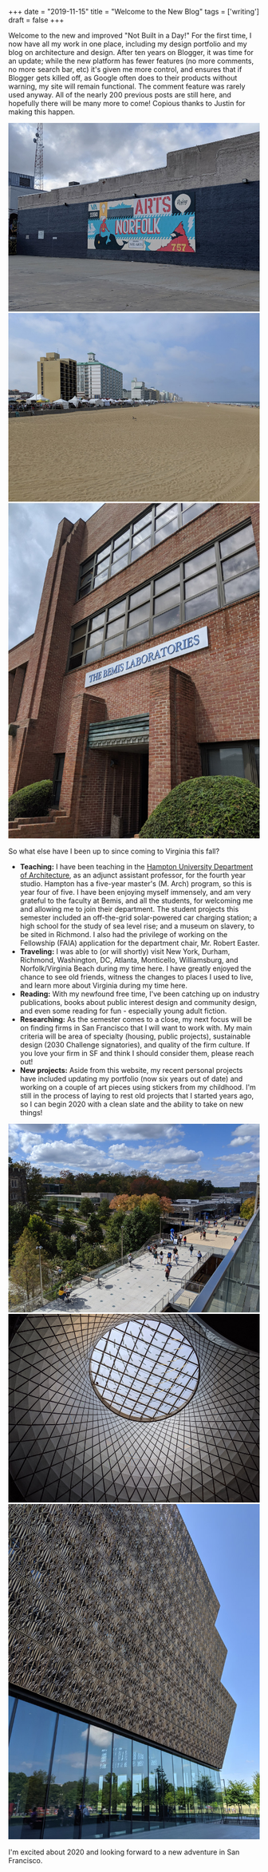 +++
date = "2019-11-15"
title = "Welcome to the New Blog"
tags = ['writing']
draft = false
+++

Welcome to the new and improved "Not Built in a Day!"  For the first time, I now have all my work in one place, including my design portfolio and my blog on architecture and design.  After ten years on Blogger, it was time for an update; while the new platform has fewer features (no more comments, no more search bar, etc) it's given me more control, and ensures that if Blogger gets killed off, as Google often does to their products without warning, my site will remain functional.  The comment feature was rarely used anyway.  All of the nearly 200 previous posts are still here, and hopefully there will be many more to come!  Copious thanks to Justin for making this happen.

![Downtown Norfolk Arts District](20191115-1.jpg)
![Virginia Beach](20191115-4.jpg)
![Bemis Laboratories, Department of Architecture, Hampton University](20191115-3.jpg)

So what else have I been up to since coming to Virginia this fall?

* **Teaching:** I have been teaching in the [Hampton University Department of Architecture](http://architecture.set.hamptonu.edu/), as an adjunct assistant professor, for the fourth year studio.  Hampton has a five-year master's (M. Arch) program, so this is year four of five.  I have been enjoying myself immensely, and am very grateful to the faculty at Bemis, and all the students, for welcoming me and allowing me to join their department.  The student projects this semester included an off-the-grid solar-powered car charging station; a high school for the study of sea level rise; and a museum on slavery, to be sited in Richmond.  I also had the privilege of working on the Fellowship (FAIA) application for the department chair, Mr. Robert Easter.  
* **Traveling:**  I was able to (or will shortly) visit New York, Durham, Richmond, Washington, DC, Atlanta, Monticello, Williamsburg, and Norfolk/Virginia Beach during my time here.  I have greatly enjoyed the chance to see old friends, witness the changes to places I used to live, and learn more about Virginia during my time here.  
* **Reading:** With my newfound free time, I've been catching up on industry publications, books about public interest design and community design, and even some reading for fun - especially young adult fiction.  
* **Researching:** As the semester comes to a close, my next focus will be on finding firms in San Francisco that I will want to work with.  My main criteria will be area of specialty (housing, public projects), sustainable design (2030 Challenge signatories), and quality of the firm culture.  If you love your firm in SF and think I should consider them, please reach out!  
* **New projects:** Aside from this website, my recent personal projects have included updating my portfolio (now six years out of date) and working on a couple of art pieces using stickers from my childhood.  I'm still in the process of laying to rest old projects that I started years ago, so I can begin 2020 with a clean slate and the ability to take on new things!  

![New Plaza, Duke University](20191115-6.jpg)
![Sky Reflector-Net, Fulton Center, NYC](20191115-5.jpg)
![National Museum of African American History and Culture](20191115-2.jpg)

I'm excited about 2020 and looking forward to a new adventure in San Francisco.

